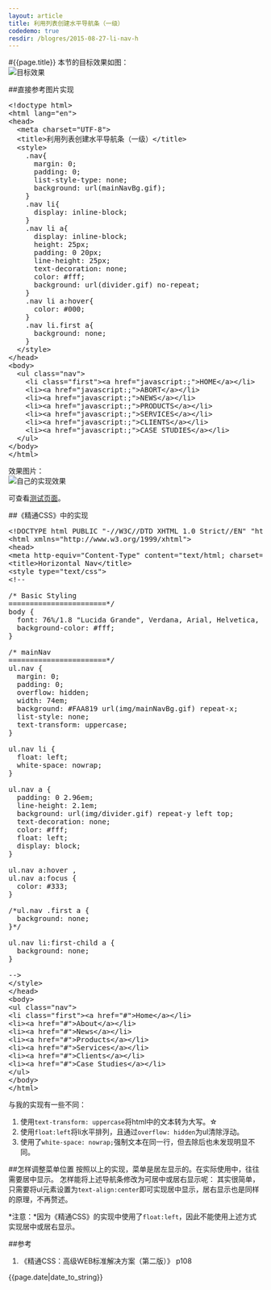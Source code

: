 ```yaml
---
layout: article
title: 利用列表创建水平导航条（一级）
codedemo: true
resdir: /blogres/2015-08-27-li-nav-h
---
```


#{{page.title}}
本节的目标效果如图：<br>
![目标效果]({{page.resdir}}/target.png)

##直接参考图片实现

<pre class="brush:html">
&lt;!doctype html>
&lt;html lang="en">
&lt;head>
  &lt;meta charset="UTF-8">
  &lt;title>利用列表创建水平导航条（一级）&lt;/title>
  &lt;style>
    .nav{
      margin: 0;
      padding: 0;
      list-style-type: none;
      background: url(mainNavBg.gif);
    }
    .nav li{
      display: inline-block;
    }
    .nav li a{
      display: inline-block;
      height: 25px;
      padding: 0 20px;
      line-height: 25px;
      text-decoration: none;
      color: #fff;
      background: url(divider.gif) no-repeat;
    }
    .nav li a:hover{
      color: #000;
    }
    .nav li.first a{
      background: none;
    }
  &lt;/style>
&lt;/head>
&lt;body>
  &lt;ul class="nav">
    &lt;li class="first">&lt;a href="javascript:;">HOME&lt;/a>&lt;/li>
    &lt;li>&lt;a href="javascript:;">ABORT&lt;/a>&lt;/li>
    &lt;li>&lt;a href="javascript:;">NEWS&lt;/a>&lt;/li>
    &lt;li>&lt;a href="javascript:;">PRODUCTS&lt;/a>&lt;/li>
    &lt;li>&lt;a href="javascript:;">SERVICES&lt;/a>&lt;/li>
    &lt;li>&lt;a href="javascript:;">CLIENTS&lt;/a>&lt;/li>
    &lt;li>&lt;a href="javascript:;">CASE STUDIES&lt;/a>&lt;/li>
  &lt;/ul>
&lt;/body>
&lt;/html>
</pre>

效果图片：<br>
![自己的实现效果]({{page.resdir}}/li-nav-h.png)

可查看[测试页面]({{page.resdir}}/li-nav-h.html)。

##《精通CSS》中的实现

<pre class="brush:html">
&lt;!DOCTYPE html PUBLIC "-//W3C//DTD XHTML 1.0 Strict//EN" "http://www.w3.org/TR/xhtml1/DTD/xhtml1-strict.dtd">
&lt;html xmlns="http://www.w3.org/1999/xhtml">
&lt;head>
&lt;meta http-equiv="Content-Type" content="text/html; charset=utf-8" />
&lt;title>Horizontal Nav&lt;/title>
&lt;style type="text/css">
&lt;!--

/* Basic Styling
=======================*/
body {
  font: 76%/1.8 "Lucida Grande", Verdana, Arial, Helvetica, sans-serif;
  background-color: #fff;
}

/* mainNav
=======================*/
ul.nav {
  margin: 0;
  padding: 0;
  overflow: hidden;
  width: 74em;
  background: #FAA819 url(img/mainNavBg.gif) repeat-x;
  list-style: none;
  text-transform: uppercase;
}

ul.nav li {
  float: left;
  white-space: nowrap;
}

ul.nav a {
  padding: 0 2.96em;
  line-height: 2.1em;
  background: url(img/divider.gif) repeat-y left top;
  text-decoration: none;
  color: #fff;
  float: left;
  display: block;
}

ul.nav a:hover ,
ul.nav a:focus {
  color: #333;
}

/*ul.nav .first a {
  background: none;
}*/

ul.nav li:first-child a {
  background: none;
}

-->
&lt;/style>
&lt;/head>
&lt;body>
&lt;ul class="nav">
&lt;li class="first">&lt;a href="#">Home&lt;/a>&lt;/li>
&lt;li>&lt;a href="#">About&lt;/a>&lt;/li>
&lt;li>&lt;a href="#">News&lt;/a>&lt;/li>
&lt;li>&lt;a href="#">Products&lt;/a>&lt;/li>
&lt;li>&lt;a href="#">Services&lt;/a>&lt;/li>
&lt;li>&lt;a href="#">Clients&lt;/a>&lt;/li>
&lt;li>&lt;a href="#">Case Studies&lt;/a>&lt;/li>
&lt;/ul>
&lt;/body>
&lt;/html>
</pre>

与我的实现有一些不同：

1. 使用`text-transform: uppercase`将html中的文本转为大写。☆
2. 使用`float:left`将li水平排列，且通过`overflow: hidden`为ul清除浮动。
3. 使用了`white-space: nowrap;`强制文本在同一行，但去除后也未发现明显不同。

##怎样调整菜单位置
按照以上的实现，菜单是居左显示的。在实际使用中，往往需要居中显示。
怎样能将上述导航条修改为可居中或居右显示呢：
其实很简单，只需要将ul元素设置为`text-align:center`即可实现居中显示，居右显示也是同样的原理，不再赘述。

*注意：*因为《精通CSS》的实现中使用了`float:left`，因此不能使用上述方式实现居中或居右显示。

##参考

1. 《精通CSS：高级WEB标准解决方案（第二版）》 p108

{{page.date|date_to_string}}
